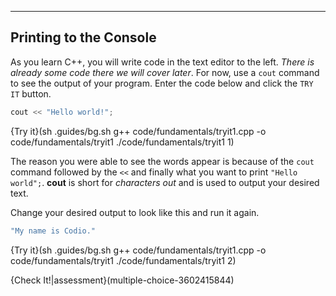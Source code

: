 ---

## Printing to the Console
As you learn C++, you will write code in the text editor to the left. *There is already some code there we will cover later*. For now, use a `cout` command to see the output of your program. Enter the code below and click the `TRY IT` button.

```c++
cout << "Hello world!";
```

{Try it}(sh .guides/bg.sh g++ code/fundamentals/tryit1.cpp -o code/fundamentals/tryit1 ./code/fundamentals/tryit1 1)

The reason you were able to see the words appear is because of the `cout` command followed by the `<<` and finally what you want to print `"Hello world";`. __cout__ is short for *characters out* and is used to output your desired text.

Change your desired output to look like this and run it again.

```c++
"My name is Codio."
```

{Try it}(sh .guides/bg.sh g++ code/fundamentals/tryit1.cpp -o code/fundamentals/tryit1 ./code/fundamentals/tryit1 2)

{Check It!|assessment}(multiple-choice-3602415844)
